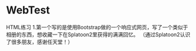 # WebTest
HTML练习
1.第一个写的是使用Bootstrap做的一个响应式网页，写了一个类似于相册的东西，想收藏一下在Splatoon2里获得的满满回忆。
（通过Splatoon2认识了很多朋友，感谢任天堂！）
